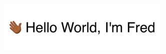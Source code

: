 ![Greetings!](https://github.com/fredblaise/fredblaise/blob/main/hand-waving-greeting.gif?raw=true)
---
